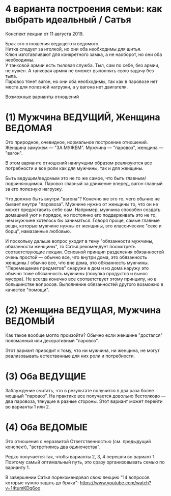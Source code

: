 # 4 варианта построения семьи: как выбрать идеальный / Сатья

Конспект лекции от 11 августа 2019.

Брак это отношения ведущего и ведомого.
<br>Нитка следует за иголкой, но они оба необходимы для шитья.
<br>Ключ изготавливают для конкретного замка, а не наоборот, но они оба необходимы.
<br>У танковой армии есть тыловая служба. Тыл, сам по себе, без армии, не нужен. А танковая армия не сможет выполнять свою задачу без тыла.
<br>Паровоз тянет вагон, но они оба необходимы, так как в паровозе нет места для полезной нагрузки, а у вагона нет двигателя.

Возможные варианты отношений

# (1) Мужчина ВЕДУЩИЙ, Женщина ВЕДОМАЯ

Это природное, очевидное, нормальное построение отношений. Женщина замужем — "ЗА МУЖЕМ". Мужчина — "паровоз", женщина — "вагон".

В этом варианте отношений наилучшим образом реализуются все потребности и все роли как для мужчины, так и для женщины.

Быть ведущим/ведомым это не то же самое, что быть главным/подчиняющимся. Паровоз главный за движение вперед, вагон главный за его полезную нагрузку.

Что должно быть внутри "вагона"? Конечно же это то, чего обычно не бывает внутри "паровоза". Мужчине нужно от женщины то, что он не может предоставить себе сам. Например, мужчина способен создать домашний уют и порядок, но постоянно его поддерживать это не то, чем мужчине хотелось бы заниматься. Говоря проще, самые главные вещи, которые мужчине нужны от женщины, это классические "секс и борщ", намазанные любовью.

И поскольку дальше вопрос уходит в тему "обязанности мужчины, обязанности женщины", то Сатья рекомендует посмотреть соответствующие лекции. Основной принцип разделения обязанностей очень простой — обычно все, что внутри дома, это обязанность женщины / обычно все, что вне дома, это обязанность мужчины. "Перемещение предметов" снаружи в дом и из дома наружу это обычно тоже обязанность мужчины (покупка продуктов и вынос мусора). Не всегда конечно все соответствует этому принципу, но в большинстве вопросов. Выполнение обязанностей другого возможно в качестве "помощи".


# (2) Женщина ВЕДУЩАЯ, Мужчина ВЕДОМЫЙ

Как такое вообще могло произойти? Обычно если женщине "достался" поломанный или декоративный "паровоз".

Этот вариант приводит к тому, что ни мужчина, ни женщина, не могут реализовывать естественные для них роли и потребности.


# (3) Оба ВЕДУЩИЕ

Заблуждение считать, что в результате получится в два раза более мощный "паровоз". На практике все получается довольно бестолково — два паровоза, тянущие в разные стороны. Этот вариант может перейти во варианты 1 или 2.


# (4) Оба ВЕДОМЫЕ

Это отношения с неразвитой Ответственностью (см. предыдущий конспект), "встретились два одиночества".

Редко получается так, чтобы варианты 2, 3, 4 перешли во вариант 1. Поэтому самый оптимальный путь, это сразу организовывать семью по варианту 1.

В завершении Сатья порекомендовал свою лекцию "14 вопросов которые нужно задать до брака": 
https://www.youtube.com/watch?v=14tumKDq6oo

